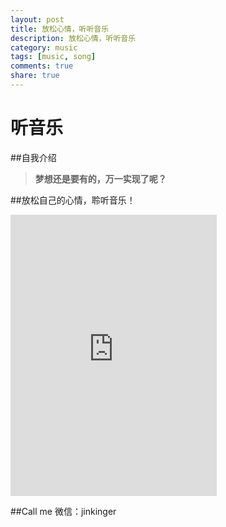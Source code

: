 ```yaml
---
layout: post
title: 放松心情，听听音乐
description: 放松心情，听听音乐
category: music
tags: [music, song]
comments: true
share: true
---
```


# 听音乐
##自我介绍

> **梦想还是要有的，万一实现了呢？**

##放松自己的心情，聆听音乐！

<iframe frameborder="no" border="0" marginwidth="0" marginheight="0" width=330 height=450 src="http://music.163.com/outchain/player?type=0&id=87257665&auto=1&height=430"></iframe>

##Call me
微信：jinkinger
